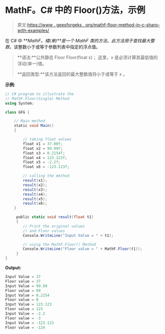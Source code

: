 # MathF。C# 中的 Floor()方法，示例

> 原文:[https://www . geesforgeks . org/mathf-floor-method-in-c-sharp-with-examples/](https://www.geeksforgeeks.org/mathf-floor-method-in-c-sharp-with-examples/)

在 C# 中 ***MathF。*楼(单)**是一个 MathF 类的方法。此方法用于查找*最大整数*，该整数小于或等于参数列表中指定的浮点值。

> **语法:**公共静态 Floor Floor(float x)；
> 这里，x 是必须计算其最低值的浮动(单一)值。
> 
> **返回类型:**该方法返回的最大整数值将小于或等于 *x* 。

**示例:**

```cs
// C# program to illustrate the
// MathF.Floor(Single) Method
using System;

class GFG {

    // Main method
    static void Main()
    {

        // taking float values
        float x1 = 37.00f;
        float x2 = 99.99f;
        float x3 = 0.2154f; 
        float x4 = 123.123f; 
        float x5 = -2.2f; 
        float x6 = -123.123f; 

        // calling the method
        result(x1);
        result(x2);
        result(x3);
        result(x4);
        result(x5);
        result(x6);
    }

     public static void result(float t1)
     {
        // Print the original values
        // and Floor values
        Console.WriteLine("Input Value = " + t1);

        // using the MathF.Floor() Method
        Console.WriteLine("Floor value = " + MathF.Floor(t1));
     }
}
```

**Output:**

```cs
Input Value = 37
Floor value = 37
Input Value = 99.99
Floor value = 99
Input Value = 0.2154
Floor value = 0
Input Value = 123.123
Floor value = 123
Input Value = -2.2
Floor value = -3
Input Value = -123.123
Floor value = -124

```